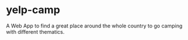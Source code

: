 # yelp-camp
A Web App to find a great place around the whole country to go camping with different thematics.
